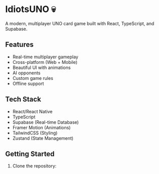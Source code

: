 # IdiotsUNO 💀

A modern, multiplayer UNO card game built with React, TypeScript, and Supabase.

## Features

- Real-time multiplayer gameplay
- Cross-platform (Web + Mobile)
- Beautiful UI with animations
- AI opponents
- Custom game rules
- Offline support

## Tech Stack

- React/React Native
- TypeScript
- Supabase (Real-time Database)
- Framer Motion (Animations)
- TailwindCSS (Styling)
- Zustand (State Management)

## Getting Started

1. Clone the repository: 